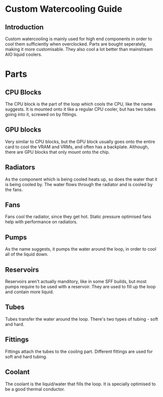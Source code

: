 # Custom Watercooling Guide

## Introduction

Custom watercooling is mainly used for high end components in order to cool them sufficiently when overclocked. Parts are bought seperately, making it more customisable. They also cool a lot better than mainstream AIO liquid coolers. 

# Parts

## CPU Blocks
The CPU block is the part of the loop which cools the CPU, like the name suggests. It is mounted onto it like a regular CPU cooler, but has two tubes going into it, screwed on by fittings.


## GPU blocks 
Very similar to CPU blocks, but the GPU block usually goes onto the entire card to cool the VRAM and VRMs, and often has a backplate. Although, there are GPU blocks that only mount onto the chip.


## Radiators
As the component which is being cooled heats up, so does the water that it is being cooled by. The water flows through the radiator and is cooled by the fans.

## Fans
Fans cool the radiator, since they get hot. Static pressure optimised fans help with performance on radiators.

## Pumps
As the name suggests, it pumps the water around the loop, in order to cool all of the liquid down.

## Reservoirs
Reservoirs aren't actually manditory, like in some SFF builds, but most pumps require to be used with a reservoir. They are used to fill up the loop and contain more liquid.

## Tubes
Tubes transfer the water around the loop. There's two types of tubing - soft and hard.

## Fittings
Fittings attach the tubes to the cooling part. Different fittings are used for soft and hard tubing.

## Coolant
The coolant is the liquid/water that fills the loop. It is specially optimised to be a good thermal conductor.
